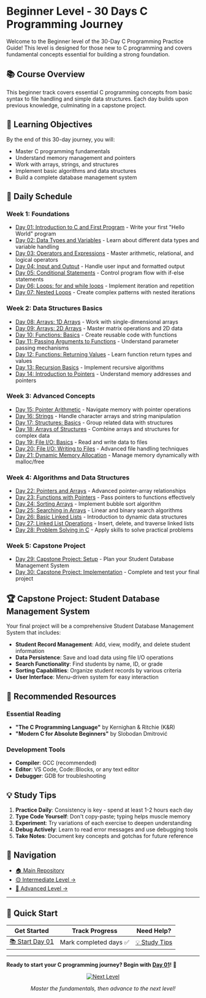 # Beginner Level - 30 Days C Programming Journey

Welcome to the Beginner level of the 30-Day C Programming Practice Guide! This level is designed for those new to C programming and covers fundamental concepts essential for building a strong foundation.

## 📚 Course Overview

This beginner track covers essential C programming concepts from basic syntax to file handling and simple data structures. Each day builds upon previous knowledge, culminating in a capstone project.

## 🎯 Learning Objectives

By the end of this 30-day journey, you will:
- Master C programming fundamentals
- Understand memory management and pointers
- Work with arrays, strings, and structures
- Implement basic algorithms and data structures
- Build a complete database management system

## 📅 Daily Schedule

### Week 1: Foundations
- [Day 01: Introduction to C and First Program](Day01/) - Write your first "Hello World" program
- [Day 02: Data Types and Variables](Day02/) - Learn about different data types and variable handling
- [Day 03: Operators and Expressions](Day03/) - Master arithmetic, relational, and logical operators
- [Day 04: Input and Output](Day04/) - Handle user input and formatted output
- [Day 05: Conditional Statements](Day05/) - Control program flow with if-else statements
- [Day 06: Loops: for and while loops](Day06/) - Implement iteration and repetition
- [Day 07: Nested Loops](Day07/) - Create complex patterns with nested iterations

### Week 2: Data Structures Basics
- [Day 08: Arrays: 1D Arrays](Day08/) - Work with single-dimensional arrays
- [Day 09: Arrays: 2D Arrays](Day09/) - Master matrix operations and 2D data
- [Day 10: Functions: Basics](Day10/) - Create reusable code with functions
- [Day 11: Passing Arguments to Functions](Day11/) - Understand parameter passing mechanisms
- [Day 12: Functions: Returning Values](Day12/) - Learn function return types and values
- [Day 13: Recursion Basics](Day13/) - Implement recursive algorithms
- [Day 14: Introduction to Pointers](Day14/) - Understand memory addresses and pointers

### Week 3: Advanced Concepts
- [Day 15: Pointer Arithmetic](Day15/) - Navigate memory with pointer operations
- [Day 16: Strings](Day16/) - Handle character arrays and string manipulation
- [Day 17: Structures: Basics](Day17/) - Group related data with structures
- [Day 18: Arrays of Structures](Day18/) - Combine arrays and structures for complex data
- [Day 19: File I/O: Basics](Day19/) - Read and write data to files
- [Day 20: File I/O: Writing to Files](Day20/) - Advanced file handling techniques
- [Day 21: Dynamic Memory Allocation](Day21/) - Manage memory dynamically with malloc/free

### Week 4: Algorithms and Data Structures
- [Day 22: Pointers and Arrays](Day22/) - Advanced pointer-array relationships
- [Day 23: Functions with Pointers](Day23/) - Pass pointers to functions effectively
- [Day 24: Sorting Arrays](Day24/) - Implement bubble sort algorithm
- [Day 25: Searching in Arrays](Day25/) - Linear and binary search algorithms
- [Day 26: Basic Linked Lists](Day26/) - Introduction to dynamic data structures
- [Day 27: Linked List Operations](Day27/) - Insert, delete, and traverse linked lists
- [Day 28: Problem Solving in C](Day28/) - Apply skills to solve practical problems

### Week 5: Capstone Project
- [Day 29: Capstone Project: Setup](Day29/) - Plan your Student Database Management System
- [Day 30: Capstone Project: Implementation](Day30/) - Complete and test your final project

## 🏆 Capstone Project: Student Database Management System

Your final project will be a comprehensive Student Database Management System that includes:

- **Student Record Management**: Add, view, modify, and delete student information
- **Data Persistence**: Save and load data using file I/O operations
- **Search Functionality**: Find students by name, ID, or grade
- **Sorting Capabilities**: Organize student records by various criteria
- **User Interface**: Menu-driven system for easy interaction

## 📖 Recommended Resources

### Essential Reading
- **"The C Programming Language"** by Kernighan & Ritchie (K&R)
- **"Modern C for Absolute Beginners"** by Slobodan Dmitrović

### Development Tools
- **Compiler**: GCC (recommended)
- **Editor**: VS Code, Code::Blocks, or any text editor
- **Debugger**: GDB for troubleshooting

## 💡 Study Tips

1. **Practice Daily**: Consistency is key - spend at least 1-2 hours each day
2. **Type Code Yourself**: Don't copy-paste; typing helps muscle memory
3. **Experiment**: Try variations of each exercise to deepen understanding
4. **Debug Actively**: Learn to read error messages and use debugging tools
5. **Take Notes**: Document key concepts and gotchas for future reference

## 🔗 Navigation

- [🏠 Main Repository](../README.md)
- [🟡 Intermediate Level →](../Intermediate/README.md)
- [🔴 Advanced Level →](../Advanced/README.md)

---

## 🎯 Quick Start

| Get Started | Track Progress | Need Help? |
|-------------|----------------|------------|
| [📚 Start Day 01](Day01/) | Mark completed days ✅ | [💡 Study Tips](#-study-tips) |

---

**Ready to start your C programming journey? Begin with [Day 01](Day01/)!** 🚀

<div align="center">

[![Next Level](https://img.shields.io/badge/Next-Intermediate_Level-yellow?style=for-the-badge)](../Intermediate/README.md)

*Master the fundamentals, then advance to the next level!*

</div>
